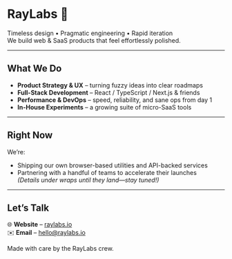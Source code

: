 # RayLabs 🚀

Timeless design • Pragmatic engineering • Rapid iteration  
We build web & SaaS products that feel effortlessly polished.

---

## What We Do

- **Product Strategy & UX** – turning fuzzy ideas into clear roadmaps  
- **Full-Stack Development** – React / TypeScript / Next.js & friends  
- **Performance & DevOps** – speed, reliability, and sane ops from day 1  
- **In-House Experiments** – a growing suite of micro-SaaS tools

---

## Right Now

We’re:
- Shipping our own browser-based utilities and API-backed services  
- Partnering with a handful of teams to accelerate their launches  
*(Details under wraps until they land—stay tuned!)*

---

## Let’s Talk

🌐 **Website** – [raylabs.io](https://raylabs.io)  
✉️ **Email** – [hello@raylabs.io](mailto:hello@raylabs.io)  

Made with care by the RayLabs crew.
